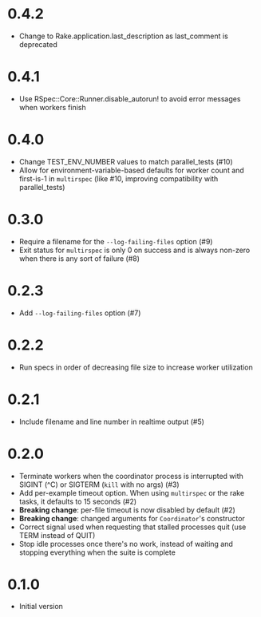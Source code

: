# 0.4.2

* Change to Rake.application.last_description as last_comment is deprecated

# 0.4.1

* Use RSpec::Core::Runner.disable_autorun! to avoid error messages when workers
  finish

# 0.4.0

* Change TEST_ENV_NUMBER values to match parallel_tests (#10)
* Allow for environment-variable-based defaults for worker count and first-is-1
  in `multirspec` (like #10, improving compatibility with parallel_tests)

# 0.3.0

* Require a filename for the `--log-failing-files` option (#9)
* Exit status for `multirspec` is only 0 on success and is always non-zero when
  there is any sort of failure (#8)

# 0.2.3

* Add `--log-failing-files` option (#7)

# 0.2.2

* Run specs in order of decreasing file size to increase worker utilization

# 0.2.1

* Include filename and line number in realtime output (#5)

# 0.2.0

* Terminate workers when the coordinator process is interrupted with SIGINT (^C)
  or SIGTERM (`kill` with no args) (#3)
* Add per-example timeout option. When using `multirspec` or the rake tasks, it
  defaults to 15 seconds (#2)
* **Breaking change**: per-file timeout is now disabled by default (#2)
* **Breaking change**: changed arguments for `Coordinator`'s constructor
* Correct signal used when requesting that stalled processes quit (use TERM
  instead of QUIT)
* Stop idle processes once there's no work, instead of waiting and stopping
  everything when the suite is complete

# 0.1.0

* Initial version

